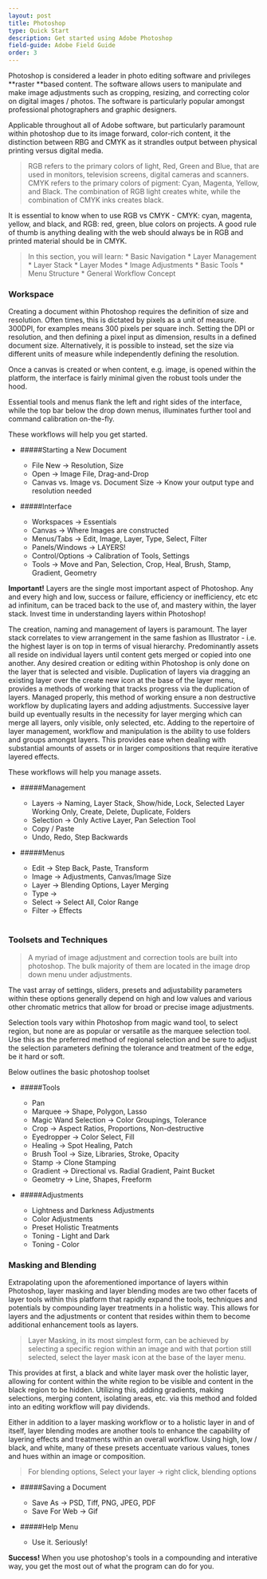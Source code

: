 ```yaml
---
layout: post
title: Photoshop
type: Quick Start
description: Get started using Adobe Photoshop
field-guide: Adobe Field Guide
order: 3
---
```


Photoshop is considered a leader in photo editing software and privileges **raster **based content. The software allows users to manipulate and make image adjustments such as cropping, resizing, and correcting color on digital images / photos. The software is particularly popular amongst professional photographers and graphic designers.

Applicable throughout all of Adobe software, but particularly paramount within photoshop due to its image forward, color-rich content, it the distinction between RBG and CMYK as it strandles output between physical printing versus digital media. 

>RGB refers to the primary colors of light, Red, Green and Blue, that are used in monitors, television screens, digital cameras and scanners. CMYK refers to the primary colors of pigment: Cyan, Magenta, Yellow, and Black. The combination of RGB light creates white, while the combination of CMYK inks creates black.

It is essential to know when to use RGB vs CMYK - CMYK: cyan, magenta, yellow, and black, and  RGB: red, green, blue colors on projects. A good rule of thumb is anything dealing with the web should always be in RGB and printed material should be in CMYK. 

>In this section, you will learn:
    * Basic Navigation
    * Layer Management
    * Layer Stack
    * Layer Modes
    * Image Adjustments
    * Basic Tools
    * Menu Structure
    * General Workflow Concept

### Workspace

Creating a document within Photoshop requires the definition of size and resolution. Often times, this is dictated by pixels as a unit of measure. 300DPI, for examples means 300 pixels per square inch. Setting the DPI or resolution, and then defining a pixel input as dimension, results in a defined document size. Alternatively, it is possible to instead, set the size via different units of measure while independently defining the resolution. 

Once a canvas is created or when content, e.g. image, is opened within the platform, the interface is fairly minimal given the robust tools under the hood. 

Essential tools and menus flank the left and right sides of the interface, while the top bar below the drop down menus, illuminates further tool and command calibration on-the-fly. 

<div class="alert alert-info"><span class="glyphicon glyphicon-hand-down" aria-hidden="true"></span> These workflows will help you get started.</div>


* #####Starting a New Document
    * File New → Resolution, Size
    * Open → Image File, Drag-and-Drop
    * Canvas vs. Image vs. Document Size → Know your output type and         resolution needed

* #####Interface
    * Workspaces → Essentials
    * Canvas → Where Images are constructed
    * Menus/Tabs → Edit, Image, Layer, Type, Select, Filter
    * Panels/Windows → LAYERS!
    * Control/Options → Calibration of Tools, Settings
    * Tools → Move and Pan, Selection, Crop, Heal, Brush, Stamp, Gradient, Geometry

<div class="alert alert-warning"><strong>Important!</strong> Layers are the single most important aspect of Photoshop. Any and every high and low, success or failure, efficiency or inefficiency, etc etc ad infinitum, can be traced back to the use of, and mastery within, the layer stack. Invest time in understanding layers within Photoshop! 
</div>

The creation, naming and management of layers is paramount. The layer stack correlates to view arrangement in the same fashion as Illustrator - i.e. the highest layer is on top in terms of visual hierarchy. Predominantly assets all reside on individual layers until content gets merged or copied into one another. Any desired creation or editing within Photoshop is only done on the layer that is selected and visible. Duplication of layers via dragging an existing layer over the create new icon at the base of the layer menu, provides a methods of working that tracks progress via the duplication of layers. Managed properly, this method of working ensure a non destructive workflow by duplicating layers and adding adjustments. Successive layer build up eventually results in the necessity for layer merging which can merge all layers, only visible, only selected, etc. Adding to the repertoire of layer management, workflow and manipulation is the ability to use folders and groups amongst layers. This provides ease when dealing with substantial amounts of assets or in larger compositions that require iterative layered effects. 

<div class="alert alert-info"><span class="glyphicon glyphicon-hand-down" aria-hidden="true"></span> These workflows will help you manage assets.
</div>


* #####Management
    * Layers → Naming, Layer Stack, Show/hide, Lock, Selected Layer Working Only, Create, Delete, Duplicate, Folders
    * Selection → Only Active Layer, Pan Selection Tool
    * Copy / Paste
    * Undo, Redo, Step Backwards

* #####Menus
    * Edit → Step Back, Paste, Transform 
    * Image → Adjustments, Canvas/Image Size
    * Layer → Blending Options, Layer Merging
    * Type → 
    * Select → Select All, Color Range
    * Filter → Effects
<br></br>

### Toolsets and Techniques
>A myriad of image adjustment and correction tools are built into photoshop. The bulk majority of them are located in the image drop down menu under adjustments. 

The vast array of settings, sliders, presets and adjustability parameters within these options generally depend on high and low values and various other chromatic metrics that allow for broad or precise image adjustments.

Selection tools vary within Photoshop from magic wand tool, to select region, but none are as popular or versatile as the marquee selection tool. Use this as the preferred method of regional selection and be sure to adjust the selection parameters defining the tolerance and treatment of the edge, be it hard or soft. 

<div class="alert alert-info"><span class="glyphicon glyphicon-hand-down" aria-hidden="true"></span> Below outlines the basic photoshop toolset</div>


* #####Tools
    * Pan
    * Marquee → Shape, Polygon, Lasso
    * Magic Wand Selection → Color Groupings, Tolerance
    * Crop → Aspect Ratios, Proportions, Non-destructive
    * Eyedropper → Color Select, Fill
    * Healing → Spot Healing, Patch
    * Brush Tool → Size, Libraries, Stroke, Opacity
    * Stamp → Clone Stamping
    * Gradient → Directional vs. Radial Gradient, Paint Bucket
    * Geometry → Line, Shapes, Freeform

* #####Adjustments
    * Lightness and Darkness Adjustments
    * Color Adjustments
    * Preset Holistic Treatments
    * Toning - Light and Dark
    * Toning - Color

### Masking and Blending

Extrapolating upon the aforementioned importance of layers within Photoshop, layer masking and layer blending modes are two other facets of layer tools within this platform that rapidly expand the tools, techniques and potentials by compounding layer treatments in a holistic way. This allows for layers and the adjustments or content that resides within them to become additional enhancement tools as layers. 

>Layer Masking, in its most simplest form, can be achieved by selecting a specific region within an image and with that portion still selected, select the layer mask icon at the base of the layer menu. 

This provides at first, a black and white layer mask over the holistic layer, allowing for content within the white region to be visible and content in the black region to be hidden. Utilizing this, adding gradients, making selections, merging content, isolating areas, etc. via this method and folded into an editing workflow will pay dividends.  

Either in addition to a layer masking workflow or to a holistic layer in and of itself, layer blending modes are another tools to enhance the capability of layering effects and treatments within an overall workflow. Using high, low / black, and white, many of these presets accentuate various values, tones and hues within an image or composition. 

> For blending options, Select your layer → right click, blending options


* #####Saving a Document
    * Save As → PSD, Tiff, PNG, JPEG, PDF
    * Save For Web → Gif


* #####Help Menu
    * Use it. Seriously!

<div class="alert alert-success"><strong>Success!</strong> When you use photoshop's tools in a compounding and interative way, you get the most out of what the program can do for you.</div>
